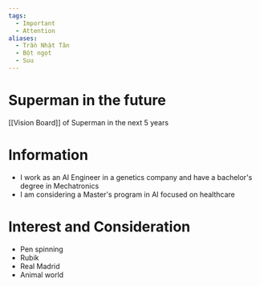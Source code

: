 ```yaml
---
tags:
  - Important
  - Attention
aliases:
  - Trần Nhật Tân
  - Bột ngọt
  - Suu
---
```

# Superman in the future

[[Vision Board]] of Superman in the next 5 years

# Information

- I work as an AI Engineer in a genetics company and have a bachelor's degree in Mechatronics
- I am considering a Master's program in AI focused on healthcare

# Interest and Consideration

- Pen spinning
- Rubik
- Real Madrid
- Animal world